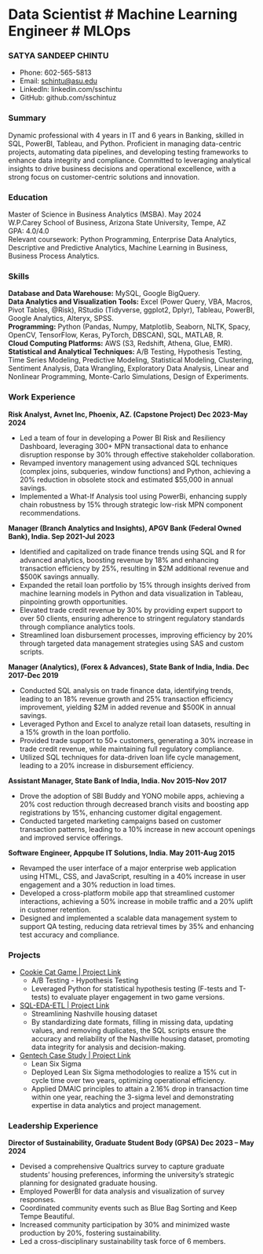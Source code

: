 # Data Scientist # Machine Learning Engineer # MLOps

### SATYA SANDEEP CHINTU
- Phone: 602-565-5813
- Email: schintu@asu.edu
- LinkedIn: linkedin.com/sschintu
- GitHub: github.com/sschintuz

### Summary
Dynamic professional with 4 years in IT and 6 years in Banking, skilled in SQL, PowerBI, Tableau, and Python. Proficient in managing data-centric projects, automating data pipelines, and developing testing frameworks to enhance data integrity and compliance. Committed to leveraging analytical insights to drive business decisions and operational excellence, with a strong focus on customer-centric solutions and innovation.

### Education
Master of Science in Business Analytics (MSBA). May 2024  
W.P.Carey School of Business, Arizona State University, Tempe, AZ  
GPA: 4.0/4.0  
Relevant coursework: Python Programming, Enterprise Data Analytics, Descriptive and Predictive Analytics, Machine Learning in Business, Business Process Analytics.

### Skills
**Database and Data Warehouse:** MySQL, Google BigQuery.  
**Data Analytics and Visualization Tools:** Excel (Power Query, VBA, Macros, Pivot Tables, @Risk), RStudio (Tidyverse, ggplot2, Dplyr), Tableau, PowerBI, Google Analytics, Alteryx, SPSS.  
**Programming:** Python (Pandas, Numpy, Matplotlib, Seaborn, NLTK, Spacy, OpenCV, TensorFlow, Keras, PyTorch, DBSCAN), SQL, MATLAB, R.  
**Cloud Computing Platforms:** AWS (S3, Redshift, Athena, Glue, EMR).  
**Statistical and Analytical Techniques:** A/B Testing, Hypothesis Testing, Time Series Modeling, Predictive Modeling, Statistical Modeling, Clustering, Sentiment Analysis, Data Wrangling, Exploratory Data Analysis, Linear and Nonlinear Programming, Monte-Carlo Simulations, Design of Experiments.

### Work Experience
**Risk Analyst, Avnet Inc, Phoenix, AZ. (Capstone Project) Dec 2023-May 2024**
- Led a team of four in developing a Power BI Risk and Resiliency Dashboard, leveraging 300+ MPN transactional data to enhance disruption response by 30% through effective stakeholder collaboration.
- Revamped inventory management using advanced SQL techniques (complex joins, subqueries, window functions) and Python, achieving a 20% reduction in obsolete stock and estimated $55,000 in annual savings.
- Implemented a What-If Analysis tool using PowerBi, enhancing supply chain robustness by 15% through strategic low-risk MPN component recommendations.

**Manager (Branch Analytics and Insights), APGV Bank (Federal Owned Bank), India. Sep 2021-Jul 2023**
- Identified and capitalized on trade finance trends using SQL and R for advanced analytics, boosting revenue by 18% and enhancing transaction efficiency by 25%, resulting in $2M additional revenue and $500K savings annually.
- Expanded the retail loan portfolio by 15% through insights derived from machine learning models in Python and data visualization in Tableau, pinpointing growth opportunities.
- Elevated trade credit revenue by 30% by providing expert support to over 50 clients, ensuring adherence to stringent regulatory standards through compliance analytics tools.
- Streamlined loan disbursement processes, improving efficiency by 20% through targeted data management strategies using SAS and custom scripts.

**Manager (Analytics), (Forex & Advances), State Bank of India, India. Dec 2017-Dec 2019**
- Conducted SQL analysis on trade finance data, identifying trends, leading to an 18% revenue growth and 25% transaction efficiency improvement, yielding $2M in added revenue and $500K in annual savings.
- Leveraged Python and Excel to analyze retail loan datasets, resulting in a 15% growth in the loan portfolio.
- Provided trade support to 50+ customers, generating a 30% increase in trade credit revenue, while maintaining full regulatory compliance.
- Utilized SQL techniques for data-driven loan life cycle management, leading to a 20% increase in disbursement efficiency.

**Assistant Manager, State Bank of India, India. Nov 2015-Nov 2017**
- Drove the adoption of SBI Buddy and YONO mobile apps, achieving a 20% cost reduction through decreased branch visits and boosting app registrations by 15%, enhancing customer digital engagement.
- Conducted targeted marketing campaigns based on customer transaction patterns, leading to a 10% increase in new account openings and improved service offerings.

**Software Engineer, Appqube IT Solutions, India. May 2011-Aug 2015**
- Revamped the user interface of a major enterprise web application using HTML, CSS, and JavaScript, resulting in a 40% increase in user engagement and a 30% reduction in load times.
- Developed a cross-platform mobile app that streamlined customer interactions, achieving a 50% increase in mobile traffic and a 20% uplift in customer retention.
- Designed and implemented a scalable data management system to support QA testing, reducing data retrieval times by 35% and enhancing test accuracy and compliance.

### Projects
- [Cookie Cat Game | Project Link](#)
  - A/B Testing - Hypothesis Testing
  - Leveraged Python for statistical hypothesis testing (F-tests and T-tests) to evaluate player engagement in two game versions.
- [SQL-EDA-ETL | Project Link](#)
  - Streamlining Nashville housing dataset
  - By standardizing date formats, filling in missing data, updating values, and removing duplicates, the SQL scripts ensure the accuracy and reliability of the Nashville housing dataset, promoting data integrity for analysis and decision-making.
- [Gentech Case Study | Project Link](#)
  - Lean Six Sigma
  - Deployed Lean Six Sigma methodologies to realize a 15% cut in cycle time over two years, optimizing operational efficiency.
  - Applied DMAIC principles to attain a 2.16% drop in transaction time within one year, reaching the 3-sigma level and demonstrating expertise in data analytics and project management.

### Leadership Experience
**Director of Sustainability, Graduate Student Body (GPSA) Dec 2023 – May 2024**
- Devised a comprehensive Qualtrics survey to capture graduate students’ housing preferences, informing the university’s strategic planning for designated graduate housing.
- Employed PowerBI for data analysis and visualization of survey responses.
- Coordinated community events such as Blue Bag Sorting and Keep Tempe Beautiful.
- Increased community participation by 30% and minimized waste production by 20%, fostering sustainability.
- Led a cross-disciplinary sustainability task force of 6 members.
